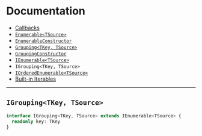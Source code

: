 # Documentation

* [Callbacks](callbacks.md)
* [`Enumerable<TSource>`](Enumerable.md)
* [`EnumerableConstructor`](EnumerableConstructor.md)
* [`Grouping<TKey, TSource>`](Grouping.md)
* [`GroupingConstructor`](GroupingConstructor.md)
* [`IEnumerable<TSource>`](IEnumerable.md)
* `IGrouping<TKey, TSource>`
* [`IOrderedEnumerable<TSource>`](IOrderedEnumerable.md)
* [Built-in Iterables](iterables.md)

---

## `IGrouping<TKey, TSource>`

```ts
interface IGrouping<TKey, TSource> extends IEnumerable<TSource> {
  readonly key: TKey
}
```
